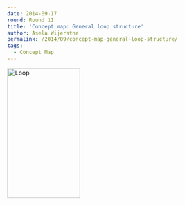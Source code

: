 ```yaml
---
date: 2014-09-17
round: Round 11
title: 'Concept map: General loop structure'
author: Asela Wijeratne
permalink: /2014/09/concept-map-general-loop-structure/
tags:
  - Concept Map
---
```

[<img class="alignnone size-medium wp-image-8731" alt="Loop" src="http://teaching.software-carpentry.org/wp-content/uploads/2014/09/Loop-168x300.png" width="168" height="300" />][1]

 [1]: http://teaching.software-carpentry.org/wp-content/uploads/2014/09/Loop.png
